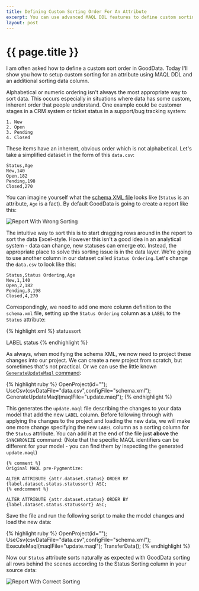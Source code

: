 ```yaml
---
title: Defining Custom Sorting Order For An Attribute
excerpt: You can use advanced MAQL DDL features to define custom sorting order for your attribute
layout: post
---
```


# {{ page.title }}

I am often asked how to define a custom sort order in GoodData. Today I'll show you how to setup custom sorting for an attribute using MAQL DDL and an additional sorting data column.

Alphabetical or numeric ordering isn't always the most appropriate way to sort data. This occurs especially in situations where data has some custom, inherent order that people understand. One example could be customer stages in a CRM system or ticket status in a support/bug tracking system:

    1. New
    2. Open
    3. Pending
    4. Closed

These items have an inherent, obvious order which is not alphabetical. Let's take a simplified dataset in the form of this `data.csv`:

    Status,Age
    New,140
    Open,182
    Pending,198
    Closed,270

You can imagine yourself what the [schema XML file](/gooddata-cl/xml-config.html) looks like (`Status` is an attribute, `Age` is a fact). By default GoodData is going to create a report like this:

![Report With Wrong Sorting]({{site.root}}/images/posts/2011-01-10-report-wrong-sorting.png)

The intuitive way to sort this is to start dragging rows around in the report to sort the data Excel-style. However this isn't a good idea in an analytical system - data can change, new statuses can emerge etc. Instead, the appropriate place to solve this sorting issue is in the data layer. We're going to use another column in our dataset called `Status Ordering`. Let's change the `data.csv` to look like this:

    Status,Status Ordering,Age
    New,1,140
    Open,2,182
    Pending,3,198
    Closed,4,270

Correspondingly, we need to add one more column definition to the `schema.xml` file, setting up the `Status Ordering` column as a `LABEL` to the `Status` attribute:

{% highlight xml %}
<column>
  <name>statussort</name>
  <title>Status Sort</title>
  <ldmType>LABEL</ldmType>
  <reference>status</reference>
</column>
{% endhighlight %}

As always, when modifying the schema XML, we now need to project these changes into our project. We can create a new project from scratch, but sometimes that's not practical. Or we can use the little known [`GenerateUpdateMaql` command](http://developer.gooddata.com/gooddata-cl/cli-commands.html#logical_model_management_commands):

{% highlight ruby %}
OpenProject(id="<project-id>");
UseCsv(csvDataFile="data.csv",configFile="schema.xml");
GenerateUpdateMaql(maqlFile="update.maql");
{% endhighlight %}

This generates the `update.maql` file describing the changes to your data model that add the new `LABEL` column. Before following through with applying the changes to the project and loading the new data, we will make one more change specifying the new `LABEL` column as a sorting column for the `Status` attribute. You can add it at the end of the file just **above** the `SYNCHRONIZE` command: (Note that the specific MAQL identifiers can be different for your model - you can find them by inspecting the generated `update.maql`)

    {% comment %}
    Original MAQL pre-Pygmentize:
    
    ALTER ATTRIBUTE {attr.dataset.status} ORDER BY {label.dataset.status.statussort} ASC;
    {% endcomment %}
    
<div class="highlight"><pre><code class="maql"><span class="k">ALTER</span> <span class="k">ATTRIBUTE</span> <span class="nv">{attr.dataset.status}</span> <span class="k">ORDER BY</span> <span class="nv">{label.dataset.status.statussort}</span> <span class="k">ASC</span><span class="p">;</span></code></pre></div>
    

Save the file and run the following script to make the model changes and load the new data:

{% highlight ruby %}
OpenProject(id="<project-id>");
UseCsv(csvDataFile="data.csv",configFile="schema.xml");
ExecuteMaql(maqlFile="update.maql");
TransferData();
{% endhighlight %}

Now our `Status` attribute sorts naturally as expected with GoodData sorting all rows behind the scenes according to the Status Sorting column in your source data:

![Report With Correct Sorting]({{site.root}}/images/posts/2011-01-10-report-correct-sorting.png)